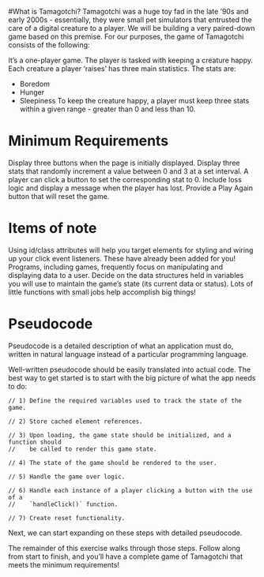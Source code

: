 #What is Tamagotchi?
Tamagotchi was a huge toy fad in the late ’90s and early 2000s - essentially, they were small pet simulators that entrusted the care of a digital creature to a player. We will be building a very paired-down game based on this premise. For our purposes, the game of Tamagotchi consists of the following:

It’s a one-player game.
The player is tasked with keeping a creature happy.
Each creature a player ‘raises’ has three main statistics.
The stats are:
- Boredom
- Hunger
- Sleepiness
To keep the creature happy, a player must keep three stats within a given range - greater than 0 and less than 10.

# Minimum Requirements
Display three buttons when the page is initially displayed.
Display three stats that randomly increment a value between 0 and 3 at a set interval.
A player can click a button to set the corresponding stat to 0.
Include loss logic and display a message when the player has lost.
Provide a Play Again button that will reset the game.


# Items of note
Using id/class attributes will help you target elements for styling and wiring up your click event listeners. These have already been added for you!
Programs, including games, frequently focus on manipulating and displaying data to a user. Decide on the data structures held in variables you will use to maintain the game’s state (its current data or status).
Lots of little functions with small jobs help accomplish big things!

# Pseudocode
Pseudocode is a detailed description of what an application must do, written in natural language instead of a particular programming language.

Well-written pseudocode should be easily translated into actual code. The best way to get started is to start with the big picture of what the app needs to do:

```
// 1) Define the required variables used to track the state of the game.

// 2) Store cached element references.

// 3) Upon loading, the game state should be initialized, and a function should 
//    be called to render this game state.

// 4) The state of the game should be rendered to the user.

// 5) Handle the game over logic. 

// 6) Handle each instance of a player clicking a button with the use of a 
//    `handleClick()` function.

// 7) Create reset functionality.
```
Next, we can start expanding on these steps with detailed pseudocode.

The remainder of this exercise walks through those steps. Follow along from start to finish, and you’ll have a complete game of Tamagotchi that meets the minimum requirements!
